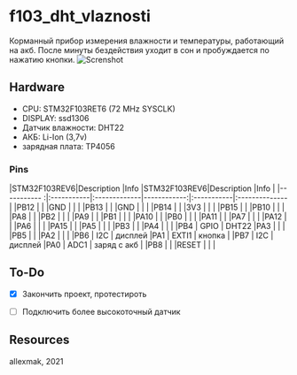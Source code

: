 # f103_dht_vlaznosti

Корманный прибор измерения влажности и температуры,
работающий на акб. После минуты бездействия уходит в сон и пробуждается по нажатию кнопки.
![Screnshot](https://https://github.com/allexmak1/f103_dht_vlaznosti/blob/main/image/image.png)


## Hardware 
 * CPU: STM32F103RET6 (72 MHz SYSCLK)
 * DISPLAY: ssd1306
 * Датчик влажности: DHT22
 * АКБ: Li-Ion (3,7v) 
 * зарядная плата: TP4056

### Pins

|STM32F103REV6|Description |Info          |STM32F103REV6|Description |Info           |
|----------- :|:-----------|:-------------|------------:|:-----------|:--------------|
|PB12         |           |               |GND          |        |       |
|PB13         |           |               |GND          |        |       |
|PB14         |           |               |3V3          |        |       |
|PB15         |           |               |PB10         |        |       |
|PA8          |           |               |PB2          |        |       |
|PA9          |           |               |PB1          |        |       |
|PA10         |           |               |PB0          |        |       |
|PA11         |           |               |PA7          |        |       |
|PA12         |           |               |PA6          |        |       |
|PA15         |           |               |PA5          |        |       |
|PB3          |           |               |PA4          |        |       |
|PB4          | GPIO      | DHT22         |PA3          |        |       |
|PB5          |           |               |PA2          |        |        |
|PB6          | I2C       | дисплей       |PA1          | EXTI1  | кнопка |
|PB7          | I2C       | дисплей       |PA0          | ADC1   | заряд с акб |
|PB8          |           |               |RESET        |        |       |


## To-Do

 - [x] Закончить проект, протестироть
 - [ ] Подключить более высокоточный датчик


## Resources

 allexmak, 2021
